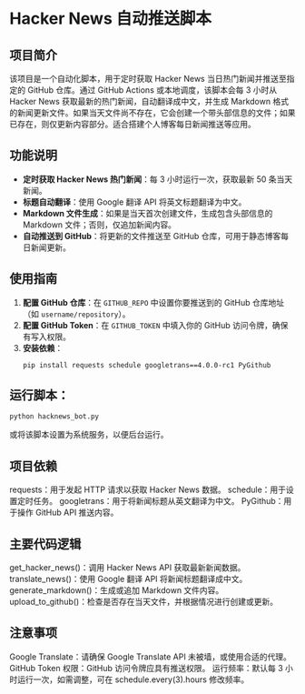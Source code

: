# Hacker News 自动推送脚本

## 项目简介
该项目是一个自动化脚本，用于定时获取 Hacker News 当日热门新闻并推送至指定的 GitHub 仓库。通过 GitHub Actions 或本地调度，该脚本会每 3 小时从 Hacker News 获取最新的热门新闻，自动翻译成中文，并生成 Markdown 格式的新闻更新文件。如果当天文件尚不存在，它会创建一个带头部信息的文件；如果已存在，则仅更新内容部分。适合搭建个人博客每日新闻推送等应用。

## 功能说明
- **定时获取 Hacker News 热门新闻**：每 3 小时运行一次，获取最新 50 条当天新闻。
- **标题自动翻译**：使用 Google 翻译 API 将英文标题翻译为中文。
- **Markdown 文件生成**：如果是当天首次创建文件，生成包含头部信息的 Markdown 文件；否则，仅追加新闻内容。
- **自动推送到 GitHub**：将更新的文件推送至 GitHub 仓库，可用于静态博客每日新闻更新。

## 使用指南
1. **配置 GitHub 仓库**：在 `GITHUB_REPO` 中设置你要推送到的 GitHub 仓库地址（如 `username/repository`）。
2. **配置 GitHub Token**：在 `GITHUB_TOKEN` 中填入你的 GitHub 访问令牌，确保有写入权限。
3. **安装依赖**：
   ```
   pip install requests schedule googletrans==4.0.0-rc1 PyGithub
   ```

## 运行脚本：
```
python hacknews_bot.py
```
或将该脚本设置为系统服务，以便后台运行。
## 项目依赖
requests：用于发起 HTTP 请求以获取 Hacker News 数据。
schedule：用于设置定时任务。
googletrans：用于将新闻标题从英文翻译为中文。
PyGithub：用于操作 GitHub API 推送内容。
## 主要代码逻辑
get_hacker_news()：调用 Hacker News API 获取最新新闻数据。
translate_news()：使用 Google 翻译 API 将新闻标题翻译成中文。
generate_markdown()：生成或追加 Markdown 文件内容。
upload_to_github()：检查是否存在当天文件，并根据情况进行创建或更新。
## 注意事项
Google Translate：请确保 Google Translate API 未被墙，或使用合适的代理。
GitHub Token 权限：GitHub 访问令牌应具有推送权限。
运行频率：默认每 3 小时运行一次，如需调整，可在 schedule.every(3).hours 修改频率。

